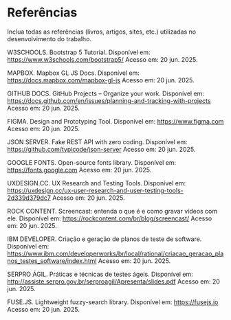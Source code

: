 # Referências

Inclua todas as referências (livros, artigos, sites, etc.) utilizadas no desenvolvimento do trabalho.

W3SCHOOLS. Bootstrap 5 Tutorial. Disponível em: https://www.w3schools.com/bootstrap5/
Acesso em: 20 jun. 2025.

MAPBOX. Mapbox GL JS Docs. Disponível em: https://docs.mapbox.com/mapbox-gl-js
Acesso em: 20 jun. 2025.

GITHUB DOCS. GitHub Projects – Organize your work. Disponível em: https://docs.github.com/en/issues/planning-and-tracking-with-projects
Acesso em: 20 jun. 2025.

FIGMA. Design and Prototyping Tool. Disponível em: https://www.figma.com
Acesso em: 20 jun. 2025.

JSON SERVER. Fake REST API with zero coding. Disponível em: https://github.com/typicode/json-server
Acesso em: 20 jun. 2025.

GOOGLE FONTS. Open-source fonts library. Disponível em: https://fonts.google.com
Acesso em: 20 jun. 2025.

UXDESIGN.CC. UX Research and Testing Tools. Disponível em: https://uxdesign.cc/ux-user-research-and-user-testing-tools-2d339d379dc7
Acesso em: 20 jun. 2025.

ROCK CONTENT. Screencast: entenda o que é e como gravar vídeos com ele. Disponível em: https://rockcontent.com/br/blog/screencast/
Acesso em: 20 jun. 2025.

IBM DEVELOPER. Criação e geração de planos de teste de software. Disponível em: https://www.ibm.com/developerworks/br/local/rational/criacao_geracao_planos_testes_software/index.html
Acesso em: 20 jun. 2025.

SERPRO ÁGIL. Práticas e técnicas de testes ágeis. Disponível em: http://assiste.serpro.gov.br/serproagil/Apresenta/slides.pdf
Acesso em: 20 jun. 2025.

FUSE.JS. Lightweight fuzzy-search library. Disponível em: https://fusejs.io
Acesso em: 20 jun. 2025.